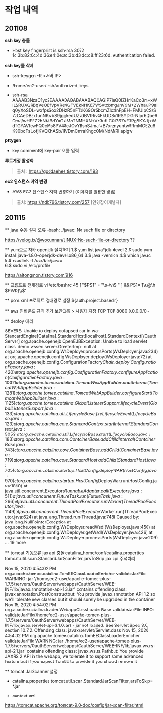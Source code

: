 # 작업 내역
## 201108

**ssh key 충돌**
* Host key fingerprint is ssh-rsa 3072 1d:3b:82:0c:4d:36:e4:0e:ac:3b:d3:dc:c8:ff:23:6d. Authentication failed.


**ssh key를 삭제**
* ssh-keygen -R <서버 IP>

* /home/ec2-user/.ssh/authorized_keys

* ssh-rsa AAAAB3NzaC1yc2EAAAADAQABAAABAQCAGIP7luQ0IZHnKaCo3m+xWlLSRUXQRBqVeOBfVpVRe4GFVEkNHKE7WSvtcbmgJnV9M+2WhaCP9aIqOyXoSDL+wxfpsSox2DHzR5nFTxK69OrSbcmZlczInFpEHHFMUlpCS/S7zCAeDBsxfunNKwbS9jgg5edUZ7dBVtRiv4FkUDSx1RSYDjGrNlpr6Qbe9QmJ/wHFFZ2hNt4BdYaOxlMoTNMHXN+Vz9ufLCQi36ZvF3Pg5KXJljzWdTGYAVfewFQ0cMs8PV48cJOvYBsnSJmJf+B7xrznyuntw9RmMG52u6K90bcFsUofjKVQXhASb/IP/DmCmraKhgcQM/NdM/Rl apigw


**pttygen** 
* key comment에 key-pair 이름 입력



**루트계정 활성화** 
>출처 : https://goddaehee.tistory.com/193


**ec2 인스턴스 지역 변경**
* AWS EC2 인스턴스 지역 변경하기 (이미지를 활용한 방법)
>출처: https://ndb796.tistory.com/257 [안경잡이개발자]

## 201115
** java 수동 설치 오류
-bash: ./javac: No such file or directory

https://velog.io/@woounnan/LINUX-No-such-file-or-directory 
??

** yum으로 자바 openjdk 설치하기
1.$ yum list java*jdk-devel
2.$ sudo yum install java-1.8.0-openjdk-devel.x86_64
3.$ java -version
4.$ which javac
5.$ readlink -f /usr/bin/javac   
6.$ sudo vi /etc/profile
 
https://altongmon.tistory.com/916

** 프롬프트 전체경로 
vi /etc/bashrc
45     [ "$PS1" = "\\s-\\v\\\$ " ] && PS1='[\u@\h $PWD]\\$'


** pom.xml 프로젝트 절대경로 설정
${auth.project.basedir}

** aws 인바운드 규칙 추가
보안그룹 > 사용자 지정 TCP	TCP	8080	0.0.0.0/0	-

** deploy 에러

SEVERE: Unable to deploy collapsed ear in war StandardEngine[Catalina].StandardHost[localhost].StandardContext[/OauthServer]
org.apache.openejb.OpenEJBException: Unable to load servlet class: demo.wssec.server.GreeterImpl: null
        at org.apache.openejb.config.WsDeployer.processPorts(WsDeployer.java:234)
        at org.apache.openejb.config.WsDeployer.deploy(WsDeployer.java:72)
        at org.apache.openejb.config.ConfigurationFactory$Chain.deploy(ConfigurationFactory.java:420)
        at org.apache.openejb.config.ConfigurationFactory.configureApplication(ConfigurationFactory.java:1037)
        at org.apache.tomee.catalina.TomcatWebAppBuilder.startInternal(TomcatWebAppBuilder.java:1281)
        at org.apache.tomee.catalina.TomcatWebAppBuilder.configureStart(TomcatWebAppBuilder.java:1125)
        at org.apache.tomee.catalina.GlobalListenerSupport.lifecycleEvent(GlobalListenerSupport.java:133)
        at org.apache.catalina.util.LifecycleBase.fireLifecycleEvent(LifecycleBase.java:123)
        at org.apache.catalina.core.StandardContext.startInternal(StandardContext.java:5053)
        at org.apache.catalina.util.LifecycleBase.start(LifecycleBase.java:183)
        at org.apache.catalina.core.ContainerBase.addChildInternal(ContainerBase.java:743)
        at org.apache.catalina.core.ContainerBase.addChild(ContainerBase.java:719)
        at org.apache.catalina.core.StandardHost.addChild(StandardHost.java:705)
        at org.apache.catalina.startup.HostConfig.deployWAR(HostConfig.java:970)
        at org.apache.catalina.startup.HostConfig$DeployWar.run(HostConfig.java:1840)
        at java.util.concurrent.Executors$RunnableAdapter.call(Executors.java:511)
        at java.util.concurrent.FutureTask.run(FutureTask.java:266)
        at java.util.concurrent.ThreadPoolExecutor.runWorker(ThreadPoolExecutor.java:1149)
        at java.util.concurrent.ThreadPoolExecutor$Worker.run(ThreadPoolExecutor.java:624)
        at java.lang.Thread.run(Thread.java:748)
Caused by: java.lang.NullPointerException
        at org.apache.openejb.config.WsDeployer.readWsdl(WsDeployer.java:450)
        at org.apache.openejb.config.WsDeployer.getWsdl(WsDeployer.java:426)
        at org.apache.openejb.config.WsDeployer.processPorts(WsDeployer.java:209)
        ... 19 more

** tomcat 기동오류
jax api 충돌
catalina_home/conf/catalina.properties
tomcat.util.scan.StandardJarScanFilter.jarsToSkip
jax api 주석처리



Nov 15, 2020 4:54:02 PM org.apache.tomee.catalina.TomEEClassLoaderEnricher validateJarFile
WARNING: jar '/home/ec2-user/apache-tomee-plus-1.7.5/servers/OauthServer/webapps/OauthServer/WEB-INF/lib/javax.annotation-api-1.3.jar' contains offending class: javax.annotation.PostConstructbut: You provide javax.annotation API 1.2 so we'll tolerate new classes but it should surely be upgraded in the container
Nov 15, 2020 4:54:02 PM org.apache.catalina.loader.WebappClassLoaderBase validateJarFile
INFO: validateJarFile(/home/ec2-user/apache-tomee-plus-1.7.5/servers/OauthServer/webapps/OauthServer/WEB-INF/lib/javax.servlet-api-3.1.0.jar) - jar not loaded. See Servlet Spec 3.0, section 10.7.2. Offending class: javax/servlet/Servlet.class
Nov 15, 2020 4:54:02 PM org.apache.tomee.catalina.TomEEClassLoaderEnricher validateJarFile
WARNING: jar '/home/ec2-user/apache-tomee-plus-1.7.5/servers/OauthServer/webapps/OauthServer/WEB-INF/lib/javax.ws.rs-api-2.1.jar' contains offending class: javax.ws.rs.Pathbut: You provide JAXRS 2 API in the webapp, we tolerate it to support some advanced feature but if you expect TomEE to provide it you should remove it

** tomcat  JarScanner 설정

* catalina.properties
tomcat.util.scan.StandardJarScanFilter.jarsToSkip=\
*.jar

* context.xml
<JarScanner>
    <JarScanFilter
        pluggabilityScan="${tomcat.util.scan.StandardJarScanFilter.jarsToScan},
                       my_pluggable_feature.jar"/>
  </JarScanner>

https://tomcat.apache.org/tomcat-9.0-doc/config/jar-scan-filter.html
